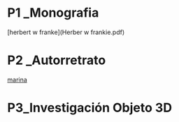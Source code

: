 # P1 _Monografia


[herbert w franke](Herber w frankie.pdf) 

# P2 _Autorretrato
[marina](marina_torrecillas_autorretrato/marina_torrecillas_autorretrato.pde)

# P3_Investigación Objeto 3D

